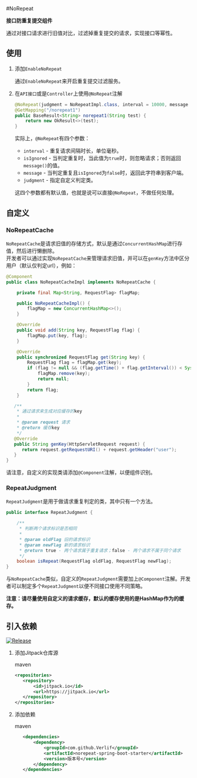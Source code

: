 #NoRepeat

__接口防重复提交组件__

通过对接口请求进行旧值对比，过滤掉重复提交的请求，实现接口等幂性。

## 使用

1. 添加`EnableNoRepeat`

    通过`EnableNoRepeat`来开启重复提交过滤服务。

2. 在`API接口`或是`Controller`上使用`@NoRepeat`注解

    ```java
    @NoRepeat(judgment = NoRepeatImpl.class, interval = 10000, message = "禁止重复提交")
    @GetMapping("/norepeat1")
    public BaseResult<String> norepeat1(String test) {
        return new OkResult<>(test);
    }
    ```

    实际上，`@NoRepeat`有四个参数：

   * `interval` - 重复请求间隔时长，单位毫秒。
   * `isIgnored` - 当判定重复时，当此值为`true`时，则忽略请求；否则返回`message()`的值。
   * `message` - 当判定重复且`isIgnored`为`false`时，返回此字符串到客户端。
   * `judgment` - 指定自定义判定类。

    这四个参数都有默认值，也就是说可以直接`@NoRepeat`，不做任何处理。

## 自定义

### NoRepeatCache

`NoRepeatCache`是请求旧值的存储方式，默认是通过`ConcurrentHashMap`进行存值，然后进行懒删除。  
开发者可以通过实现`NoRepeatCache`来管理请求旧值，并可以在`genKey`方法中区分用户（默认仅判定url），例如：

```java
@Component
public class NoRepeatCacheImpl implements NoRepeatCache {

    private final Map<String, RequestFlag> flagMap;

    public NoRepeatCacheImpl() {
        flagMap = new ConcurrentHashMap<>();
    }

    @Override
    public void add(String key, RequestFlag flag) {
        flagMap.put(key, flag);
    }

    @Override
    public synchronized RequestFlag get(String key) {
        RequestFlag flag = flagMap.get(key);
        if (flag != null && (flag.getTime() + flag.getInterval()) < System.currentTimeMillis()) {
            flagMap.remove(key);
            return null;
        }
        return flag;
    }

   /**
    * 通过请求来生成对应缓存的key
    *
    * @param request 请求
    * @return 缓存key
    */
   @Override
   public String genKey(HttpServletRequest request) {
      return request.getRequestURI() + request.getHeader("user");
   }
}
```

请注意，自定义的实现类请添加`@Component`注解，以便组件识别。

### RepeatJudgment

`RepeatJudgment`是用于做请求重复判定的类，其中只有一个方法。

```java
public interface RepeatJudgment {

    /**
     * 判断两个请求标识是否相同
     *
     * @param oldFlag 旧的请求标识
     * @param newFlag 新的请求标识
     * @return true - 两个请求属于重复请求；false - 两个请求不属于同个请求
     */
    boolean isRepeat(RequestFlag oldFlag, RequestFlag newFlag);
}
```

与`NoRepeatCache`类似，自定义的`RepeatJudgment`需要加上`@Component`注解。开发者可以制定多个`RepeatJudgment`以便不同接口使用不同策略。

__注意：请尽量使用自定义的请求缓存，默认的缓存使用的是HashMap作为的缓存。__

## 引入依赖

[![Release](https://jitpack.io/v/Verlif/norepeat-spring-boot-starter.svg)](https://jitpack.io/#Verlif/norepeat-spring-boot-starter)

1. 添加Jitpack仓库源

   maven

   ```xml
   <repositories>
      <repository>
          <id>jitpack.io</id>
          <url>https://jitpack.io</url>
      </repository>
   </repositories>
   ```

2. 添加依赖

   maven

   ```xml
      <dependencies>
          <dependency>
              <groupId>com.github.Verlif</groupId>
              <artifactId>norepeat-spring-boot-starter</artifactId>
              <version>版本号</version>
          </dependency>
      </dependencies>
   ```
